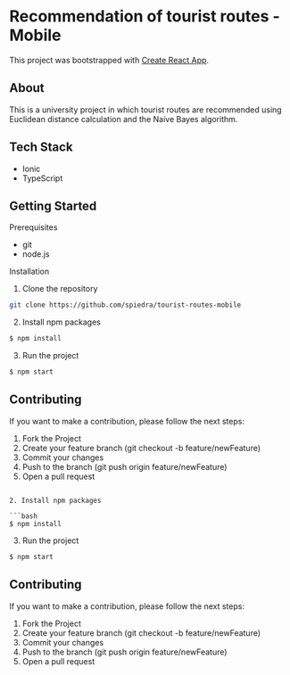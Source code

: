 # Recommendation of tourist routes - Mobile

This project was bootstrapped with [Create React App](https://github.com/facebook/create-react-app).

## About

This is a university project in which tourist routes are recommended using Euclidean distance calculation and the Naive Bayes algorithm.

## Tech Stack

- Ionic
- TypeScript

## Getting Started

Prerequisites

- git
- node.js

Installation

1. Clone the repository

```bash
git clone https://github.com/spiedra/tourist-routes-mobile
```

2. Install npm packages

```bash
$ npm install
```

3. Run the project

```bash
$ npm start
```

## Contributing

If you want to make a contribution, please follow the next steps:

1. Fork the Project
2. Create your feature branch (git checkout -b feature/newFeature)
3. Commit your changes
4. Push to the branch (git push origin feature/newFeature)
5. Open a pull request
```

2. Install npm packages

```bash
$ npm install
```

3. Run the project

```bash
$ npm start
```

## Contributing

If you want to make a contribution, please follow the next steps:

1. Fork the Project
2. Create your feature branch (git checkout -b feature/newFeature)
3. Commit your changes
4. Push to the branch (git push origin feature/newFeature)
5. Open a pull request
